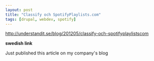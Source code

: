 ```yaml
---
layout: post
title: "Classify och SpotifyPlaylists.com"
tags: [drupal, webdev, spotify]
---
```


http://understandit.se/blog/201205/classify-och-spotifyplaylistscom

**swedish link**

Just published this article on my company's blog